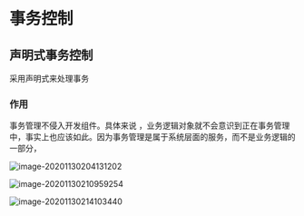 # 事务控制

## 声明式事务控制

采用声明式来处理事务

### 作用

事务管理不侵入开发组件。具体来说 ，业务逻辑对象就不会意识到正在事务管理中，事实上也应该如此。因为事务管理是属于系统层面的服务，而不是业务逻辑的一部分，

![image-20201130204131202](https://raw.githubusercontent.com/chenruida/image/master/img/image-20201130204131202.png)

![image-20201130210959254](https://raw.githubusercontent.com/chenruida/image/master/img/image-20201130210959254.png)

![image-20201130214103440](https://raw.githubusercontent.com/chenruida/image/master/img/image-20201130214103440.png)
